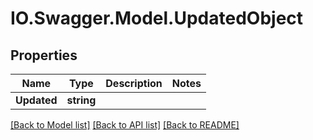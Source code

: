 # IO.Swagger.Model.UpdatedObject
## Properties

Name | Type | Description | Notes
------------ | ------------- | ------------- | -------------
**Updated** | **string** |  | 

[[Back to Model list]](../README.md#documentation-for-models) [[Back to API list]](../README.md#documentation-for-api-endpoints) [[Back to README]](../README.md)

